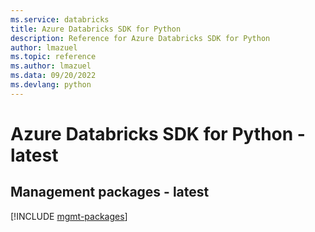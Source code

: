 ```yaml
---
ms.service: databricks
title: Azure Databricks SDK for Python
description: Reference for Azure Databricks SDK for Python
author: lmazuel
ms.topic: reference
ms.author: lmazuel
ms.data: 09/20/2022
ms.devlang: python
---
```

# Azure Databricks SDK for Python - latest

## Management packages - latest
[!INCLUDE [mgmt-packages](databricks-mgmt-index.md)]